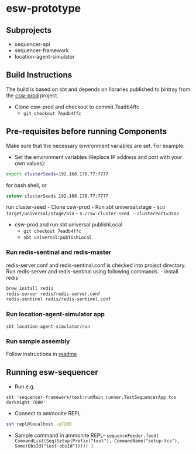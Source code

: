 # esw-prototype


## Subprojects

* sequencer-api 
* sequencer-framework
* location-agent-simulator

## Build Instructions

The build is based on sbt and depends on libraries published to bintray from the 
[csw-prod](https://github.com/tmtsoftware/csw-prod) project.

- Clone csw-prod and checkout to commit 7eadb4ffc
    - ```git checkout 7eadb4ffc```

## Pre-requisites before running Components

Make sure that the necessary environment variables are set. For example:

* Set the environment variables (Replace IP address and port with your own values):
```bash
export clusterSeeds=192.168.178.77:7777
```
for bash shell, or 
```csh
setenv clusterSeeds 192.168.178.77:7777
```

run cluster-seed
    - Clone csw-prod
    - Run sbt universal:stage
    - ```$cd target/universal/stage/bin```
    - ```$./csw-cluster-seed --clusterPort=3552```
    
* csw-prod and run sbt universal:publishLocal 
    - ```git checkout 7eadb4ffc```
    - ```sbt universal:publishLocal```

### Run redis-sentinal and redis-master 
redis-server.conf and redis-sentinal.conf is checked into project directory. Run 
redis-server and redis-sentinal using following commands. 
    -  install redis
```bash
brew install redis
redis-server redis/redis-server.conf
redis-sentinel redis/redis-sentinel.conf
```

### Run location-agent-simulator app
```sbtshell
sbt location-agent-simulator/run
```

### Run sample assembly
  Follow instructions in [readme](https://github.com/Poorva17/sample-assembly-hcd)

## Running esw-sequencer

 - Run e.g. 
 ```sbtshell
sbt 'sequencer-framework/test:runMain runner.TestSequencerApp tcs darknight 7000'
```

- Connect to ammonite REPL
```bash
ssh repl@localhost -p7100
```
  
 - Sample command in ammonite REPL- 
 `sequenceFeeder.feed(
    CommandList(Seq(Setup(Prefix("test"), CommandName("setup-tcs"), Some(ObsId("test-obsId")))))
  )`
 